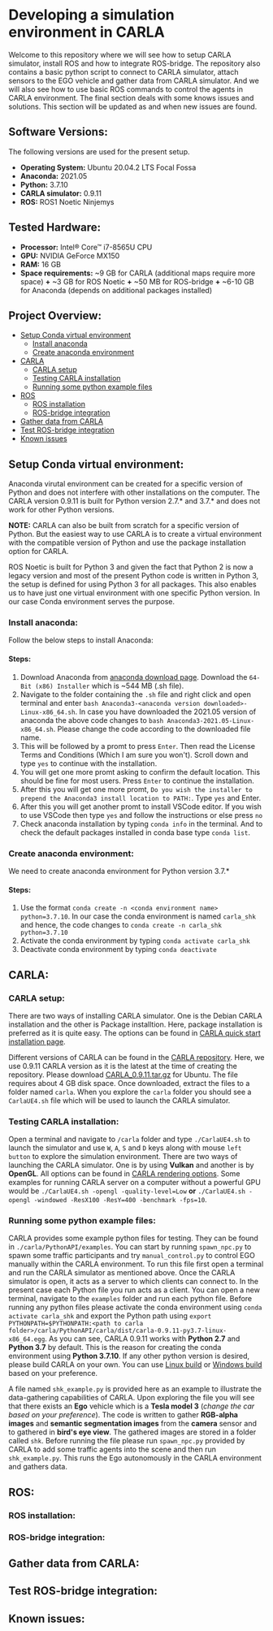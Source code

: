 # Developing a simulation environment in CARLA 

Welcome to this repository where we will see how to setup CARLA simulator, install ROS and how to integrate ROS-bridge. The repository also contains a basic python script to connect to CARLA simulator, attach sensors to the EGO vehicle and gather data from CARLA simulator. And we will also see how to use basic ROS commands to control the agents in CARLA environment. The final section deals with some knows issues and solutions. This section will be updated as and when new issues are found.

## Software Versions:
The following versions are used for the present setup.
- **Operating System:** Ubuntu 20.04.2 LTS Focal Fossa
- **Anaconda:** 2021.05
- **Python:** 3.7.10
- **CARLA simulator:** 0.9.11
- **ROS:** ROS1 Noetic Ninjemys

## Tested Hardware:
- **Processor:** Intel® Core™ i7-8565U CPU
- **GPU:** NVIDIA GeForce MX150
- **RAM:** 16 GB
- **Space requirements:** ~9 GB for CARLA (additional maps require more space) **+** ~3 GB for ROS Noetic **+** ~50 MB for ROS-bridge **+** ~6-10 GB for Anaconda (depends on additional packages installed) 


## Project Overview:
- [Setup Conda virtual environment](#setup-conda-virtual-environment)
  - [Install anaconda](#install-anaconda)
  - [Create anaconda environment](#create-anaconda-environment)
- [CARLA](#carla)
  - [CARLA setup](#carla-setup)
  - [Testing CARLA installation](#testing-carla-installation)
  - [Running some python example files](#running-some-python-example-files)
- [ROS](#ros)
  - [ROS installation](#ros-installation) 
  - [ROS-bridge integration](#ros-bridge-integration)
- [Gather data from CARLA](#gather-data-from-carla)
- [Test ROS-bridge integration](#test-ros-bridge-integration)
- [Known issues](#known-issues)


## Setup Conda virtual environment:
Anaconda virutal environment can be created for a specific version of Python and does not interfere with other installations on the computer. The CARLA version 0.9.11 is built for Python version 2.7.* and 3.7.* and does not work for other Python versions.

**NOTE:** CARLA can also be built from scratch for a specific version of Python. But the easiest way to use CARLA is to create a virtual environment with the compatible version of Python and use the package installation option for CARLA.

ROS Noetic is built for Python 3 and given the fact that Python 2 is now a legacy version and most of the present Python code is written in Python 3, the setup is defined for using Python 3 for all packages. This also enables us to have just one virtual environment with one specific Python version. In our case Conda environment serves the purpose.

### Install anaconda:
Follow the below steps to install Anaconda:

#### Steps:
1. Download Anaconda from [anaconda download page](https://www.anaconda.com/products/individual). Download the `64-Bit (x86) Installer` which is ~544 MB (.sh file).
2. Navigate to the folder containing the `.sh` file and right click and open terminal and enter `bash Anaconda3-<anaconda version downloaded>-Linux-x86_64.sh`. In case you have downloaded the 2021.05 version of anaconda the above code changes to `bash Anaconda3-2021.05-Linux-x86_64.sh`. Please change the code according to the downloaded file name.
3. This will be followed by a promt to press `Enter`. Then read the License Terms and Conditions (Which I am sure you won't). Scroll down and type `yes` to continue with the installation.
4. You will get one more promt asking to confirm the default location. This should be fine for most users. Press `Enter` to continue the installation.
5. After this you will get one more promt, `Do you wish the installer to prepend the Anaconda3 install location to PATH:`. Type `yes` and Enter.
6. After this you will get another promt to install VSCode editor. If you wish to use VSCode then type `yes` and follow the instructions or else press `no`
7. Check anaconda installation by typing `conda info` in the terminal. And to check the default packages installed in conda base type `conda list`.

### Create anaconda environment:
We need to create anaconda environment for Python version 3.7.*

#### Steps:
1. Use the format `conda create -n <conda environment name> python=3.7.10`. In our case the conda environment is named `carla_shk` and hence, the code changes to `conda create -n carla_shk python=3.7.10`
2. Activate the conda environment by typing `conda activate carla_shk`
3. Deactivate conda environment by typing `conda deactivate`


## CARLA:

### CARLA setup:

There are two ways of installing CARLA simulator. One is the Debian CARLA installation and the other is Package installtion. Here, package installation is preferred as it is quite easy. The options can be found in [CARLA quick start installation page](https://carla.readthedocs.io/en/0.9.11/start_quickstart/). 

Different versions of CARLA can be found in the [CARLA repository](https://github.com/carla-simulator/carla/blob/master/Docs/download.md). Here, we use 0.9.11 CARLA version as it is the latest at the time of creating the repository. Please download [CARLA_0.9.11.tar.gz](https://github.com/carla-simulator/carla/releases/tag/0.9.11/) for Ubuntu. The file requires about 4 GB disk space. Once downloaded, extract the files to a folder named `carla`. When you explore the `carla` folder you should see a `CarlaUE4.sh` file which will be used to launch the CARLA simulator.

### Testing CARLA installation:

Open a terminal and navigate to `/carla` folder and type `./CarlaUE4.sh` to launch the simulator and use `W`, `A`, `S` and `D` keys along with mouse `left button` to explore the simulation environment. There are two ways of launching the CARLA simulator. One is by using **Vulkan** and another is by **OpenGL**. All options can be found in [CARLA rendering options](https://carla.readthedocs.io/en/latest/adv_rendering_options/). Some examples for running CARLA server on a computer without a powerful GPU would be `./CarlaUE4.sh -opengl -quality-level=Low` **or** `./CarlaUE4.sh -opengl -windowed -ResX100 -ResY=400 -benchmark -fps=10`.

### Running some python example files:

CARLA provides some example python files for testing. They can be found in `./carla/PythonAPI/examples`. You can start by running `spawn_npc.py` to spawn some traffic participants and try `manual_control.py` to control EGO manually within the CARLA environment. To run this file first open a terminal and run the CARLA simulator as mentioned above. Once the CARLA simulator is open, it acts as a server to which clients can connect to. In the present case each Python file you run acts as a client. You can open a new terminal, navigate to the `examples` folder and run each python file. Before running any python files please activate the conda environment using `conda activate carla_shk` and export the Python path using `export PYTHONPATH=$PYTHONPATH:<path to carla folder>/carla/PythonAPI/carla/dist/carla-0.9.11-py3.7-linux-x86_64.egg`. As you can see, CARLA 0.9.11 works with **Python 2.7** and **Python 3.7** by default. This is the reason for creating the conda environment using **Python 3.7.10**. If any other python version is desired, please build CARLA on your own. You can use [Linux build](https://carla.readthedocs.io/en/latest/build_linux/) or [Windows build](https://carla.readthedocs.io/en/latest/build_windows/) based on your preference.

A file named `shk_example.py` is provided here as an example to illustrate the data-gathering capabilities of CARLA. Upon exploring the file you will see that there exists an **Ego** vehicle which is a **Tesla model 3** (_change the car based on your preference_). The code is written to gather **RGB-alpha images** and **semantic segmentation images** from the **camera** sensor and to gathered in **bird's eye view**. The gathered images are stored in a folder called `shk`. Before running the file please run `spawn_npc.py` provided by CARLA to add some traffic agents into the scene and then run `shk_example.py`. This runs the Ego autonomously in the CARLA environment and gathers data.

## ROS:

### ROS installation:


### ROS-bridge integration:


## Gather data from CARLA:


## Test ROS-bridge integration:


## Known issues:

